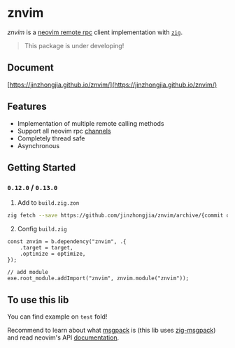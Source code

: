# znvim

_znvim_ is a [neovim remote rpc](https://neovim.io/doc/user/api.html#rpc-connecting) client implementation with [`zig`](https://ziglang.org/).

> This package is under developing!

## Document

[https://jinzhongjia.github.io/znvim/](https://jinzhongjia.github.io/znvim/)

## Features

- Implementation of multiple remote calling methods
- Support all neovim rpc [channels](https://neovim.io/doc/user/channel.html#channel-intro)
- Completely thread safe
- Asynchronous

## Getting Started

### `0.12.0` / `0.13.0`

1. Add to `build.zig.zon`

```sh
zig fetch --save https://github.com/jinzhongjia/znvim/archive/{commit or branch}.tar.gz
```

2. Config `build.zig`

```zig
const znvim = b.dependency("znvim", .{
    .target = target,
    .optimize = optimize,
});

// add module
exe.root_module.addImport("znvim", znvim.module("znvim"));
```

## To use this lib

You can find example on `test` fold!

Recommend to learn about what [msgpack](https://github.com/msgpack/msgpack/blob/master/spec.md) is (this lib uses [zig-msgpack](https://github.com/zigcc/zig-msgpack)) and read neovim's API [documentation](https://neovim.io/doc/user/api.html).